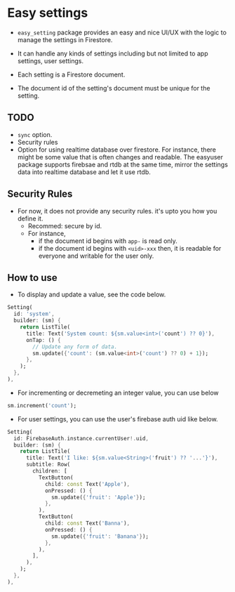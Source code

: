 # Easy settings

- `easy_setting` package provides an easy and nice UI/UX with the logic to manage the settings in Firestore.

- It can handle any kinds of settings including but not limited to app settings, user settings.

- Each setting is a Firestore document.

- The document id of the setting's document must be unique for the setting.


## TODO

- `sync` option.
- Security rules
- Option for using realtime database over firestore. For instance, there might be some value that is often changes and readable. The easyuser package supports firebsae and rtdb at the same time, mirror the settings data into realtime database and let it use rtdb.

## Security Rules

- For now, it does not provide any security rules. it's upto you how you define it.
  - Recommed: secure by id.
  - For instance,
    - if the document id begins with `app-` is read only.
    - if the document id begins with `<uid>-xxx` then, it is readable for everyone and writable for the user only.

## How to use

- To display and update a value, see the code below.

```dart
Setting(
  id: 'system',
  builder: (sm) {
    return ListTile(
      title: Text('System count: ${sm.value<int>('count') ?? 0}'),
      onTap: () {
        // Update any form of data.
        sm.update({'count': (sm.value<int>('count') ?? 0) + 1});
      },
    );
  },
),
```

- For incrementing or decremeting an integer value, you can use below
```dart
sm.increment('count');
```


- For user settings, you can use the user's firebase auth uid like below.

```dart
Setting(
  id: FirebaseAuth.instance.currentUser!.uid,
  builder: (sm) {
    return ListTile(
      title: Text('I like: ${sm.value<String>('fruit') ?? '...'}'),
      subtitle: Row(
        children: [
          TextButton(
            child: const Text('Apple'),
            onPressed: () {
              sm.update({'fruit': 'Apple'});
            },
          ),
          TextButton(
            child: const Text('Banna'),
            onPressed: () {
              sm.update({'fruit': 'Banana'});
            },
          ),
        ],
      ),
    );
  },
),
```


